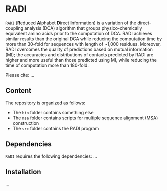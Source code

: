 # RADI
`RADI` (**R**educed **A**lphabet **D**irect **I**nformation) is a variation of the direct-coupling analysis (DCA) algorithm that groups physico-chemically equivalent amino acids prior to the computation of DCA. RADI achieves similar results than the original DCA while reducing the computation time by more than 30-fold for sequences with length of ~1,000 residues. Moreover, RADI overcomes the quality of predictions based on mutual information (MI); the accuracies and distributions of contacts predicted by RADI are higher and more useful than those predicted using MI, while reducing the time of computation more than 180-fold.

Please cite: ...

## Content
The repository is organized as follows:
* The `bin` folder contains something else
* The `msa` folder contains scripts for multiple sequence alignment (MSA) construction
* The `src` folder contains the RADI program

## Dependencies
`RADI` requires the following dependencies:
...

## Installation
...
